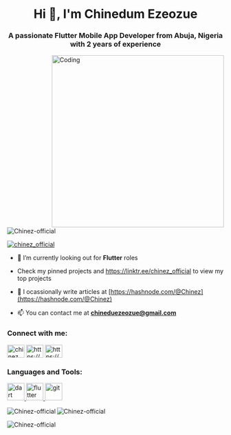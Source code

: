 <h1 align="center">Hi 👋, I'm Chinedum Ezeozue</h1>
<h3 align="center">A passionate Flutter Mobile App Developer from Abuja, Nigeria with 2 years of experience</h3>
<img align="right" alt="Coding" width="400" src="https://cdn.dribbble.com/users/1162077/screenshots/3848914/programmer.gif">

<p align="left"> <img src="https://komarev.com/ghpvc/?username=Chinez-official&label=Profile%20views&color=0e75b6&style=flat" alt="Chinez-official" /> </p>

<p align="left"> <a href="https://twitter.com/chinez_official" target="blank"><img src="https://img.shields.io/twitter/follow/chinez_official?logo=twitter&style=for-the-badge" alt="chinez_official" /></a> </p>

- 🌱 I’m currently looking out for **Flutter** roles

- Check my pinned projects and https://linktr.ee/chinez_official to view my top projects

- 📝 I ocassionally write articles at [https://hashnode.com/@Chinez](https://hashnode.com/@Chinez)

- 📫 You can contact me at **chineduezeozue@gmail.com**

<h3 align="left">Connect with me:</h3>
<p align="left">
<a href="https://twitter.com/chinez_official" target="blank"><img align="center" src="https://raw.githubusercontent.com/rahuldkjain/github-profile-readme-generator/master/src/images/icons/Social/twitter.svg" alt="chinez_official" height="30" width="40" /></a>
<a href="https://www.linkedin.com/in/chinedum-ezeozue-81355b233/" target="blank">
<img align="center" src="https://raw.githubusercontent.com/rahuldkjain/github-profile-readme-generator/master/src/images/icons/Social/linked-in-alt.svg" alt="https://www.linkedin.com/in/chinedum-ezeozue-81355b233/" height="30" width="40" /></a>
<a href="https://hashnode.com/@chinez" target="blank">
<img align="center" src="https://raw.githubusercontent.com/rahuldkjain/github-profile-readme-generator/master/src/images/icons/Social/hashnode.svg" alt="https://hashnode.com/@chinez" height="30" width="40" /></a>
</p>

<h3 align="left">Languages and Tools:</h3>
<p align="left"> <a href="https://dart.dev" target="_blank" rel="noreferrer"> <img src="https://www.vectorlogo.zone/logos/dartlang/dartlang-icon.svg" alt="dart" width="40" height="40"/> </a> <a href="https://flutter.dev" target="_blank" rel="noreferrer"> <img src="https://www.vectorlogo.zone/logos/flutterio/flutterio-icon.svg" alt="flutter" width="40" height="40"/> </a> <a href="https://git-scm.com/" target="_blank" rel="noreferrer"> <img src="https://www.vectorlogo.zone/logos/git-scm/git-scm-icon.svg" alt="git" width="40" height="40"/> </a> </p>

<p><img align="left" src="https://github-readme-stats.vercel.app/api/top-langs?username=Chinez-official&show_icons=true&locale=en&layout=compact" alt="Chinez-official" /></p>

<p><img align="center" src="https://github-readme-stats.vercel.app/api?username=Chinez-official&show_icons=true&locale=en" alt="Chinez-official" /></p>

<p><img align="center" src="https://github-readme-streak-stats.herokuapp.com/?user=Chinez-official" alt="Chinez-official" /></p>
